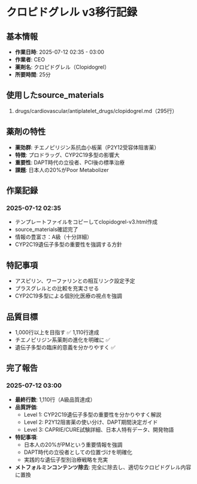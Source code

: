 # クロピドグレル v3移行記録

## 基本情報
- **作業日時**: 2025-07-12 02:35 - 03:00
- **作業者**: CEO
- **薬剤名**: クロピドグレル（Clopidogrel）
- **所要時間**: 25分

## 使用したsource_materials
1. drugs/cardiovascular/antiplatelet_drugs/clopidogrel.md（295行）

## 薬剤の特性
- **薬効群**: チエノピリジン系抗血小板薬（P2Y12受容体阻害薬）
- **特徴**: プロドラッグ、CYP2C19多型の影響大
- **重要性**: DAPT時代の立役者、PCI後の標準治療
- **課題**: 日本人の20%がPoor Metabolizer

## 作業記録
### 2025-07-12 02:35
- テンプレートファイルをコピーしてclopidogrel-v3.html作成
- source_materials確認完了
- 情報の豊富さ：A級（十分詳細）
- CYP2C19遺伝子多型の重要性を強調する方針

## 特記事項
- アスピリン、ワーファリンとの相互リンク設定予定
- プラスグレルとの比較を充実させる
- CYP2C19多型による個別化医療の視点を強調

## 品質目標
- 1,000行以上を目指す ✅ 1,110行達成
- チエノピリジン系薬剤の進化を明確に ✅
- 遺伝子多型の臨床的意義を分かりやすく ✅

## 完了報告
### 2025-07-12 03:00
- **最終行数**: 1,110行（A級品質達成）
- **品質評価**: 
  - Level 1: CYP2C19遺伝子多型の重要性を分かりやすく解説
  - Level 2: P2Y12阻害薬の使い分け、DAPT期間決定ガイド
  - Level 3: CAPRIE/CURE試験詳細、日本人特有データ、開発物語
- **特記事項**: 
  - 日本人の20%がPMという重要情報を強調
  - DAPT時代の立役者としての位置づけを明確化
  - 実践的な遺伝子型別治療戦略を充実
- **メトフォルミンコンテンツ除去**: 完全に除去し、適切なクロピドグレル内容に置換